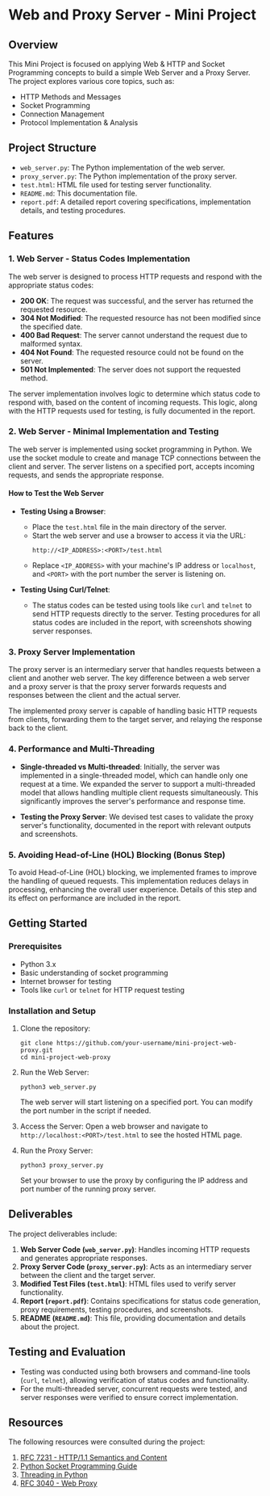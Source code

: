 # Web and Proxy Server - Mini Project

## Overview
This Mini Project is focused on applying Web & HTTP and Socket Programming concepts to build a simple Web Server and a Proxy Server. The project explores various core topics, such as:

- HTTP Methods and Messages
- Socket Programming
- Connection Management
- Protocol Implementation & Analysis

## Project Structure

- `web_server.py`: The Python implementation of the web server.
- `proxy_server.py`: The Python implementation of the proxy server.
- `test.html`: HTML file used for testing server functionality.
- `README.md`: This documentation file.
- `report.pdf`: A detailed report covering specifications, implementation details, and testing procedures.

## Features

### 1. Web Server - Status Codes Implementation
The web server is designed to process HTTP requests and respond with the appropriate status codes:

- **200 OK**: The request was successful, and the server has returned the requested resource.
- **304 Not Modified**: The requested resource has not been modified since the specified date.
- **400 Bad Request**: The server cannot understand the request due to malformed syntax.
- **404 Not Found**: The requested resource could not be found on the server.
- **501 Not Implemented**: The server does not support the requested method.

The server implementation involves logic to determine which status code to respond with, based on the content of incoming requests. This logic, along with the HTTP requests used for testing, is fully documented in the report.

### 2. Web Server - Minimal Implementation and Testing
The web server is implemented using socket programming in Python. We use the socket module to create and manage TCP connections between the client and server. The server listens on a specified port, accepts incoming requests, and sends the appropriate response.

#### How to Test the Web Server
- **Testing Using a Browser**: 
  - Place the `test.html` file in the main directory of the server.
  - Start the web server and use a browser to access it via the URL:
    ```
    http://<IP_ADDRESS>:<PORT>/test.html
    ```
  - Replace `<IP_ADDRESS>` with your machine's IP address or `localhost`, and `<PORT>` with the port number the server is listening on.

- **Testing Using Curl/Telnet**:
  - The status codes can be tested using tools like `curl` and `telnet` to send HTTP requests directly to the server. Testing procedures for all status codes are included in the report, with screenshots showing server responses.

### 3. Proxy Server Implementation
The proxy server is an intermediary server that handles requests between a client and another web server. The key difference between a web server and a proxy server is that the proxy server forwards requests and responses between the client and the actual server.

The implemented proxy server is capable of handling basic HTTP requests from clients, forwarding them to the target server, and relaying the response back to the client.

### 4. Performance and Multi-Threading
- **Single-threaded vs Multi-threaded**: Initially, the server was implemented in a single-threaded model, which can handle only one request at a time. We expanded the server to support a multi-threaded model that allows handling multiple client requests simultaneously. This significantly improves the server's performance and response time.

- **Testing the Proxy Server**: We devised test cases to validate the proxy server's functionality, documented in the report with relevant outputs and screenshots.

### 5. Avoiding Head-of-Line (HOL) Blocking (Bonus Step)
To avoid Head-of-Line (HOL) blocking, we implemented frames to improve the handling of queued requests. This implementation reduces delays in processing, enhancing the overall user experience. Details of this step and its effect on performance are included in the report.

## Getting Started

### Prerequisites
- Python 3.x
- Basic understanding of socket programming
- Internet browser for testing
- Tools like `curl` or `telnet` for HTTP request testing

### Installation and Setup
1. Clone the repository:
   ```
   git clone https://github.com/your-username/mini-project-web-proxy.git
   cd mini-project-web-proxy
   ```

2. Run the Web Server:
   ```
   python3 web_server.py
   ```
   The web server will start listening on a specified port. You can modify the port number in the script if needed.

3. Access the Server:
   Open a web browser and navigate to `http://localhost:<PORT>/test.html` to see the hosted HTML page.

4. Run the Proxy Server:
   ```
   python3 proxy_server.py
   ```
   Set your browser to use the proxy by configuring the IP address and port number of the running proxy server.

## Deliverables
The project deliverables include:

1. **Web Server Code (`web_server.py`)**: Handles incoming HTTP requests and generates appropriate responses.
2. **Proxy Server Code (`proxy_server.py`)**: Acts as an intermediary server between the client and the target server.
3. **Modified Test Files (`test.html`)**: HTML files used to verify server functionality.
4. **Report (`report.pdf`)**: Contains specifications for status code generation, proxy requirements, testing procedures, and screenshots.
5. **README (`README.md`)**: This file, providing documentation and details about the project.

## Testing and Evaluation
- Testing was conducted using both browsers and command-line tools (`curl`, `telnet`), allowing verification of status codes and functionality.
- For the multi-threaded server, concurrent requests were tested, and server responses were verified to ensure correct implementation.

## Resources
The following resources were consulted during the project:

1. [RFC 7231 - HTTP/1.1 Semantics and Content](https://tools.ietf.org/html/rfc7231)
2. [Python Socket Programming Guide](https://docs.python.org/3/howto/sockets.html)
3. [Threading in Python](https://docs.python.org/3/library/threading.html)
4. [RFC 3040 - Web Proxy](https://www.ietf.org/rfc/rfc3040.txt)